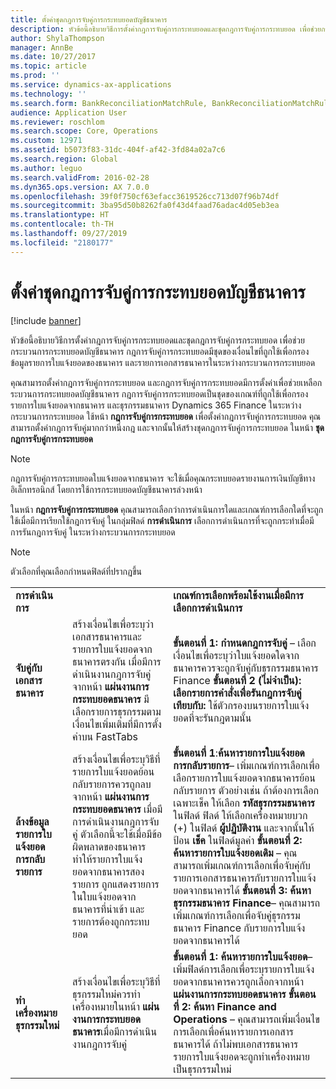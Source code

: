 ```yaml
---
title: ตั้งค่าชุดกฎการจับคู่การกระทบยอดบัญชีธนาคาร
description: หัวข้อนี้อธิบายวิธีการตั้งค่ากฎการจับคู่การกระทบยอดและชุดกฎการจับคู่การกระทบยอด เพื่อช่วยกระบวนการกระทบยอดบัญชีธนาคาร กฎการจับคู่การกระทบยอดมีชุดของเงื่อนไขที่ถูกใช้เพื่อกรองข้อมูลรายการใบแจ้งยอดของธนาคาร และรายการเอกสารธนาคารในระหว่างกระบวนการกระทบยอด
author: ShylaThompson
manager: AnnBe
ms.date: 10/27/2017
ms.topic: article
ms.prod: ''
ms.service: dynamics-ax-applications
ms.technology: ''
ms.search.form: BankReconciliationMatchRule, BankReconciliationMatchRuleSet
audience: Application User
ms.reviewer: roschlom
ms.search.scope: Core, Operations
ms.custom: 12971
ms.assetid: b5073f83-31dc-404f-af42-3fd84a02a7c6
ms.search.region: Global
ms.author: leguo
ms.search.validFrom: 2016-02-28
ms.dyn365.ops.version: AX 7.0.0
ms.openlocfilehash: 39f0f750cf63efacc3619526cc713d07f96b74df
ms.sourcegitcommit: 3ba95d50b8262fa0f43d4faad76adac4d05eb3ea
ms.translationtype: HT
ms.contentlocale: th-TH
ms.lasthandoff: 09/27/2019
ms.locfileid: "2180177"
---
```

# <a name="set-up-bank-reconciliation-matching-rules"></a>ตั้งค่าชุดกฎการจับคู่การกระทบยอดบัญชีธนาคาร

[!include [banner](../includes/banner.md)]

หัวข้อนี้อธิบายวิธีการตั้งค่ากฎการจับคู่การกระทบยอดและชุดกฎการจับคู่การกระทบยอด เพื่อช่วยกระบวนการกระทบยอดบัญชีธนาคาร กฎการจับคู่การกระทบยอดมีชุดของเงื่อนไขที่ถูกใช้เพื่อกรองข้อมูลรายการใบแจ้งยอดของธนาคาร และรายการเอกสารธนาคารในระหว่างกระบวนการกระทบยอด

คุณสามารถตั้งค่ากฎการจับคู่การกระทบยอด และกฎการจับคู่การกระทบยอดมีการตั้งค่าเพื่อช่วยเหลือกระบวนการกระทบยอดบัญชีธนาคาร  กฎการจับคู่การกระทบยอดเป็นชุดของเกณฑ์ที่ถูกใช้เพื่อกรองรายการใบแจ้งยอดจากธนาคาร และธุรกรรมธนาคาร Dynamics 365 Finance ในระหว่างกระบวนการกระทบยอด ใช้หน้า **กฎการจับคู่การกระทบยอด** เพื่อตั้งค่ากฎการจับคู่การกระทบยอด คุณสามารถตั้งค่ากฎการจับคู่มากกว่าหนึ่งกฎ และจากนั้นให้สร้างชุดกฎการจับคู่การกระทบยอด ในหน้า **ชุดกฎการจับคู่การกระทบยอด** 

> [!NOTE] 
> กฎการจับคู่การกระทบยอดใบแจ้งยอดจากธนาคาร จะใช้เมื่อคุณกระทบยอดรายงานการเงินบัญชีทางอิเล็กทรอนิกส์ โดยการใช้การกระทบยอดบัญชีธนาคารล่วงหน้า  

ในหน้า **กฎการจับคู่การกระทบยอด** คุณสามารถเลือกว่าการดำเนินการใดและเกณฑ์การเลือกใดที่จะถูกใช้เมื่อมีการเรียกใช้กฎการจับคู่ ในกลุ่มฟิลด์ **การดำเนินการ** เลือกการดำเนินการที่จะถูกกระทำเมื่อมีการรันกฎการจับคู่ ในระหว่างกระบวนการกระทบยอด  

> [!NOTE] 
> ตัวเลือกที่คุณเลือกกำหนดฟิลด์ที่ปรากฏขึ้น

|                                    |                                                                                                                                                                                                                                                                                                               |                                                                                                                                                                                                                                                                                                                                                                                                                                                                                                                                                                                                                                  |
|------------------------------------|---------------------------------------------------------------------------------------------------------------------------------------------------------------------------------------------------------------------------------------------------------------------------------------------------------------|----------------------------------------------------------------------------------------------------------------------------------------------------------------------------------------------------------------------------------------------------------------------------------------------------------------------------------------------------------------------------------------------------------------------------------------------------------------------------------------------------------------------------------------------------------------------------------------------------------------------------------|
| **การดำเนินการ**                         |                                                                                                                                                                                                                                                                                                               | **เกณฑ์การเลือกพร้อมใช้งานเมื่อมีการเลือกการดำเนินการ**                                                                                                                                                                                                                                                                                                                                                                                                                                                                                                                                                                         |
| **จับคู่กับเอกสารธนาคาร**       | สร้างเงื่อนไขเพื่อระบุว่า เอกสารธนาคารและรายการใบแจ้งยอดจากธนาคารตรงกัน เมื่อมีการดำเนินงานกฎการจับคู่จากหน้า **แผ่นงานการกระทบยอดธนาคาร** มีเลือกรายการธุรกรรมตามเงื่อนไขเพิ่มเติมที่มีการตั้งค่าบน FastTabs                                | **ขั้นตอนที่ 1: กำหนดกฎการจับคู่** – เลือกเงื่อนไขเพื่อระบุว่าใบแจ้งยอดใดจากธนาคารควรจะถูกจับคู่กับธุรกรรมธนาคาร Finance **ขั้นตอนที่ 2 (ไม่จำเป็น): เลือกรายการคำสั่งเพื่อรันกฎการจับคู่เทียบกับ:**  ใช้ตัวกรองบนรายการใบแจ้งยอดที่จะรันกฎตามนั้น                                                                                                                                                                                                                                                                                                               |
| **ล้างข้อมูลรายการใบแจ้งยอดการกลับรายการ** | สร้างเงื่อนไขเพื่อระบุวิธีที่รายการใบแจ้งยอดย้อนกลับรายการควรถูกลบ จากหน้า **แผ่นงานการกระทบยอดธนาคาร** เมื่อมีการดำเนินงานกฎการจับคู่ ตัวเลือกนี้จะใช้เมื่อมีข้อผิดพลาดของธนาคารทำให้รายการใบแจ้งยอดจากธนาคารสองรายการ ถูกแสดงรายการในใบแจ้งยอดจากธนาคารที่นำเข้า และรายการต้องถูกกระทบยอด | **ขั้นตอนที่ 1**:**ค้นหารายการใบแจ้งยอดการกลับรายการ**– เพิ่มเกณฑ์การเลือกเพื่อเลือกรายการใบแจ้งยอดจากธนาคารย้อนกลับรายการ ตัวอย่างเช่น ถ้าต้องการเลือกเฉพาะเช็ค ให้เลือก **รหัสธุรกรรมธนาคาร** ในฟิลด์ ฟิลด์ ให้เลือกเครื่องหมายบวก (+) ในฟิลด์ **ผู้ปฏิบัติงาน** และจากนั้นให้ป้อน **เช็ค** ในฟิลด์มูลค่า **ขั้นตอนที่ 2: ค้นหารายการใบแจ้งยอดเดิม** – คุณสามารถเพิ่มเกณฑ์การเลือกเพื่อจับคุ่กับรายการเอกสารธนาคารกับรายการใบแจ้งยอดจากธนาคารได้ **ขั้นตอนที่ 3: ค้นหาธุรกรรมธนาคาร Finance**– คุณสามารถเพิ่มเกณฑ์การเลือกเพื่อจับคู่ธุรกรรมธนาคาร Finance กับรายการใบแจ้งยอดจากธนาคารได้ |
| **ทำเครื่องหมายธุรกรรมใหม่**          | สร้างเงื่อนไขเพื่อระบุวิธีที่ธุรกรรมใหม่ควรทำเครื่องหมายในหน้า **แผ่นงานการกระทบยอดธนาคาร**เมื่อมีการดำเนินงานกฎการจับคู่                                                                                                                                                                 | **ขั้นตอนที่ 1: ค้นหารายการใบแจ้งยอด**– เพิ่มฟิลด์การเลือกเพื่อระบุรายการใบแจ้งยอดจากธนาคารควรถูกเลือกจากหน้า **แผ่นงานการกระทบยอดธนาคาร** **ขั้นตอนที่ 2: ค้นหา Finance and Operations** – คุณสามารถเพิ่มเงื่อนไขการเลือกเพื่อค้นหารายการเอกสารธนาคารได้ ถ้าไม่พบเอกสารธนาคาร รายการใบแจ้งยอดจะถูกทำเครื่องหมายเป็นธุรกรรมใหม่                                                                                                                                                                                                                                             |









